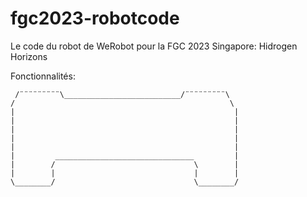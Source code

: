 # fgc2023-robotcode

Le code du robot de WeRobot pour la FGC 2023 Singapore: Hidrogen Horizons

Fonctionnalités:

```
 /¨¨¨¨¨¨¨¨¨\__________________________/¨¨¨¨¨¨¨¨¨\
/                                                \
|                                                 |
|                                                 |
|                                                 |
|                                                 |
|                                                 |
|         _______________________________         |
|        /                               \        |
|        |                               |        |
\________/                               \________/
```